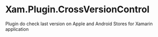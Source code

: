# Xam.Plugin.CrossVersionControl
 Plugin do check last version on Apple and Android Stores for Xamarin application
